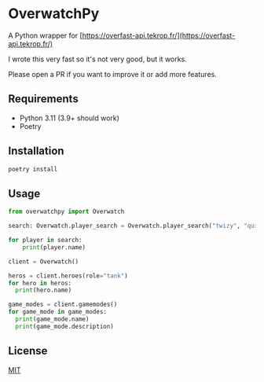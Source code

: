 # OverwatchPy

A Python wrapper for [https://overfast-api.tekrop.fr/](https://overfast-api.tekrop.fr/)

I wrote this very fast so it's not very good, but it works.

Please open a PR if you want to improve it or add more features.

## Requirements

- Python 3.11 (3.9+ should work)
- Poetry

## Installation

```bash
poetry install
```

## Usage

```python
from overwatchpy import Overwatch

search: Overwatch.player_search = Overwatch.player_search("twizy", "quickplay", "pc", "public")

for player in search:
    print(player.name)

client = Overwatch()

heros = client.heroes(role="tank")
for hero in heros:
  print(hero.name)

game_modes = client.gamemodes()
for game_mode in game_modes:
  print(game_mode.name)
  print(game_mode.description)
```

## License
[MIT](https://choosealicense.com/licenses/mit/)
